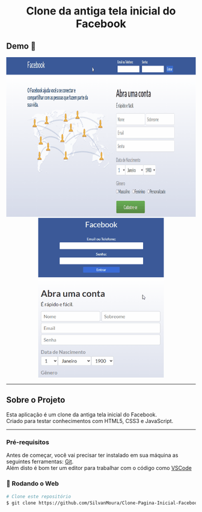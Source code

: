 <h1 style="text-align: center; font-weight: bold;">Clone da antiga tela inicial do Facebook</h1>

## Demo 📸

<div align="center" >
  <img src="github\Animação.gif" alt="demo-web" height="425">
  <img src="github\Responsive.gif" alt="demo-web" height="425">
</div>

---

## Sobre o Projeto

Esta aplicação é um clone da antiga tela inicial do Facebook. 
<br>
Criado para testar conhecimentos com HTML5, CSS3 e JavaScript.

---
### Pré-requisitos

Antes de começar, você vai precisar ter instalado em sua máquina as seguintes ferramentas:
[Git](https://git-scm.com).
<br>
Além disto é bom ter um editor para trabalhar com o código como [VSCode](https://code.visualstudio.com/)

### 🎲 Rodando o Web

```bash
# Clone este repositório
$ git clone https://github.com/SilvanMoura/Clone-Pagina-Inicial-Facebook

```